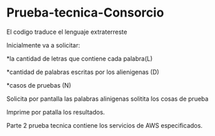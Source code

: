 # Prueba-tecnica-Consorcio

El codigo traduce el lenguaje extraterreste 

Inicialmente va a solicitar:

*la cantidad de letras que contiene cada palabra(L)

*cantidad de palabras escritas por los alienigenas (D)

*casos de pruebas (N)

Solicita por pantalla las palabras alinigenas 
solitita los cosas de prueba 

Imprime por patalla los resultados.



Parte 2 prueba tecnica contiene los servicios de AWS especificados.
